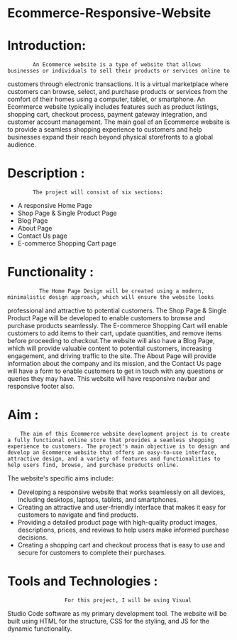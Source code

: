 # Ecommerce-Responsive-Website
# Introduction:
            An Ecommerce website is a type of website that allows businesses or individuals to sell their products or services online to 
customers through electronic transactions. It is a virtual marketplace where customers can browse, select, and purchase products or services from the comfort of their homes using a computer, tablet, or smartphone. An Ecommerce website typically includes features such as product listings, shopping cart, checkout process, payment gateway integration, and customer account management. The main goal of an 
Ecommerce website is to provide a seamless shopping experience to customers and help businesses expand their reach beyond physical 
storefronts to a global audience.
# Description :
            The project will consist of six sections: 
- A responsive Home Page 
- Shop Page & Single Product Page
- Blog Page
- About Page
- Contact Us page
- E-commerce Shopping Cart page
# Functionality :
              The Home Page Design will be created using a modern, minimalistic design approach, which will ensure the website looks 
professional and attractive to potential customers. The Shop Page & Single Product Page will be developed to enable customers to browse 
and purchase products seamlessly. The E-commerce Shopping Cart will enable customers to add items to their cart, update quantities, and 
remove items before proceeding to checkout.The website will also have a Blog Page, which will provide valuable content to potential customers, increasing engagement, and driving traffic to the site. The About Page will provide information about the company and its mission, and the Contact Us page will have a form to enable customers to get in touch with any questions or queries they may have.
This website will have responsive navbar and responsive footer also.
# Aim :
        The aim of this Ecommerce website development project is to create a fully functional online store that provides a seamless shopping experience to customers. The project's main objective is to design and develop an Ecommerce website that offers an easy-to-use interface, attractive design, and a variety of features and functionalities to help users find, browse, and purchase products online.
The website's specific aims include:
- Developing a responsive website that works seamlessly on all devices, including desktops, laptops, tablets, and smartphones.
- Creating an attractive and user-friendly interface that makes it easy for customers to navigate and find products.
- Providing a detailed product page with high-quality product images, descriptions, prices, and reviews to help users make informed 
  purchase decisions.
- Creating a shopping cart and checkout process that is easy to use and secure for customers to complete their purchases.
# Tools and Technologies :
                      For this project, I will be using Visual 
Studio Code software as my primary development tool. The website will be built using HTML for the structure, CSS for the styling, and JS for the dynamic functionality.

